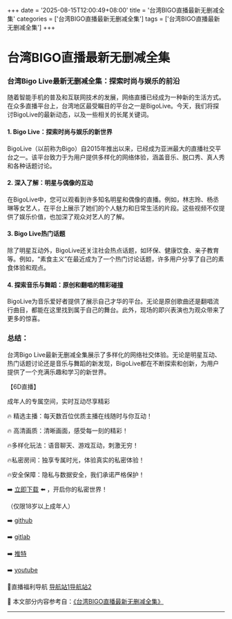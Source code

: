 +++
date = '2025-08-15T12:00:49+08:00'
title = '台湾BIGO直播最新无删减全集'
categories = ['台湾BIGO直播最新无删减全集']
tags = ['台湾BIGO直播最新无删减全集']
+++

# 台湾BIGO直播最新无删减全集

### 台湾Bigo Live最新无删减全集：探索时尚与娱乐的前沿

随着智能手机的普及和互联网技术的发展，网络直播已经成为一种新的生活方式。在众多直播平台上，台湾地区最受瞩目的平台之一是BigoLive。今天，我们将探讨BigoLive的最新动态，以及一些相关的长尾关键词。

#### 1. Bigo Live：探索时尚与娱乐的新世界

BigoLive（以前称为Bigo）自2015年推出以来，已经成为亚洲最大的直播社交平台之一。该平台致力于为用户提供多样化的网络体验，涵盖音乐、脱口秀、真人秀和各种话题讨论。

#### 2. 深入了解：明星与偶像的互动

在BigoLive中，您可以观看到许多知名明星和偶像的直播。例如，林志玲、杨丞琳等女艺人，在平台上展示了她们的个人魅力和日常生活的片段。这些视频不仅提供了娱乐价值，也加深了观众对艺人的了解。

#### 3. Bigo Live热门话题

除了明星互动外，BigoLive还关注社会热点话题，如环保、健康饮食、亲子教育等。例如，“素食主义”在最近成为了一个热门讨论话题，许多用户分享了自己的素食体验和观点。

#### 4. 探索音乐与舞蹈：原创和翻唱的精彩碰撞

BigoLive为音乐爱好者提供了展示自己才华的平台。无论是原创歌曲还是翻唱流行曲目，都能在这里找到属于自己的舞台。此外，现场的即兴表演也为观众带来了更多的惊喜。

### 总结：

台湾Bigo Live最新无删减全集展示了多样化的网络社交体验。无论是明星互动、热门话题讨论还是音乐与舞蹈的新发现，BigoLive都在不断探索和创新，为用户提供了一个充满乐趣和学习的新世界。

【6D直播】

 成年人的专属空间，实时互动尽享精彩

🔥 精选主播：每天数百位优质主播在线随时与你互动！

🔥 高清画质：清晰画面，感受每一刻的精彩！

🔥多样化玩法：语音聊天、游戏互动，刺激无穷！

🔥私密房间：独享专属时光，体验真实的私密体验！

🔥安全保障：隐私与数据安全，我们承诺严格保护！

➡️ [立即下载](https://down123.s3.ap-east-1.amazonaws.com/down/down.html?channelCode=blog) ⬅️ ，开启你的私密世界！

 （仅限18岁以上成年人）

➡️ [github](https://aldult-live.github.io/)

➡️ [gitlab](https://seo-09598d.gitlab.io/)

➡️ [推特](https://x.com/wegame33)

➡️ [youtube](https://www.youtube.com/@6Dlive)

🔞直播福利导航   [导航站1](https://webstack-86085a.gitlab.io/)[导航站2](https://onlygit123-2.github.io/)

📘 本文部分内容参考自：[《台湾BIGO直播最新无删减全集》](https://webstack-hugo-16.pages.dev/)

---
